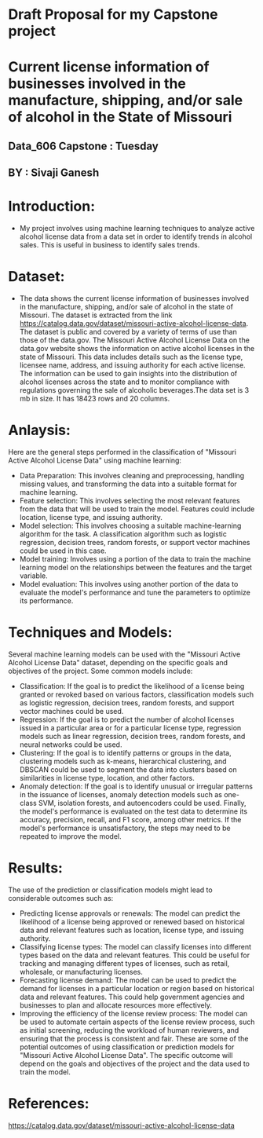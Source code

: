 # Draft Proposal for my Capstone project 

# Current license information of businesses involved in the manufacture, shipping, and/or sale of alcohol in the State of Missouri

## Data_606 Capstone : Tuesday

## BY : Sivaji Ganesh

# Introduction:
* My project involves using machine learning techniques to analyze active alcohol license data from a data set in order to identify trends in alcohol sales. This is   useful in business to identify sales trends.

# Dataset:
* The data shows the current license information of businesses involved in the manufacture, shipping, and/or sale of alcohol in the state of Missouri. The dataset is   extracted from the link https://catalog.data.gov/dataset/missouri-active-alcohol-license-data. The dataset is public and covered by a variety of terms of use than   those of the data.gov. The Missouri Active Alcohol License Data on the data.gov website shows the information on active alcohol licenses in the state of Missouri.   This data includes details such as the license type, licensee name, address, and issuing authority for each active license. The information can be used to gain       insights into the distribution of alcohol licenses across the state and to monitor compliance with regulations governing the sale of alcoholic beverages.The data     set is 3 mb in size. It has 18423 rows and 20 columns.


# Anlaysis:
Here are the general steps performed in the classification of "Missouri Active Alcohol License Data" using machine learning:
  * Data Preparation: This involves cleaning and preprocessing, handling missing values, and transforming the data into a suitable format for machine learning.
  * Feature selection: This involves selecting the most relevant features from the data that will be used to train the model. Features could include location,           license type, and issuing authority.
  * Model selection: This involves choosing a suitable machine-learning algorithm for the task. A classification algorithm such as logistic regression, decision         trees, random forests, or support vector machines could be used in this case.
  * Model training: Involves using a portion of the data to train the machine learning model on the relationships between the features and the target variable.
  * Model evaluation: This involves using another portion of the data to evaluate the model's performance and tune the parameters to optimize its performance.
 

# Techniques and Models:
Several machine learning models can be used with the "Missouri Active Alcohol License Data" dataset, depending on the specific goals and objectives of the project. Some common models include:
  * Classification: If the goal is to predict the likelihood of a license being granted or revoked based on various factors, classification models such as logistic       regression, decision trees, random forests, and support vector machines could be used.
  * Regression: If the goal is to predict the number of alcohol licenses issued in a particular area or for a particular license type, regression models such as         linear regression, decision trees, random forests, and neural networks could be used.
  * Clustering: If the goal is to identify patterns or groups in the data, clustering models such as k-means, hierarchical clustering, and DBSCAN could be used to       segment the data into clusters based on similarities in license type, location, and other factors.
  * Anomaly detection: If the goal is to identify unusual or irregular patterns in the issuance of licenses, anomaly detection models such as one-class SVM,             isolation forests, and autoencoders could be used.
Finally, the model's performance is evaluated on the test data to determine its accuracy, precision, recall, and F1 score, among other metrics. If the model's        performance is unsatisfactory, the steps may need to be repeated to improve the model.


# Results:
The use of the prediction or classification models might lead to considerable outcomes such as:
  * Predicting license approvals or renewals: The model can predict the likelihood of a license being approved or renewed based on historical data and relevant           features such as location, license type, and issuing authority.
  * Classifying license types: The model can classify licenses into different types based on the data and relevant features. This could be useful for tracking and       managing different types of licenses, such as retail, wholesale, or manufacturing licenses.
  * Forecasting license demand: The model can be used to predict the demand for licenses in a particular location or region based on historical data and relevant         features. This could help government agencies and businesses to plan and allocate resources more effectively.
  * Improving the efficiency of the license review process: The model can be used to automate certain aspects of the license review process, such as initial             screening, reducing the workload of human reviewers, and ensuring that the process is consistent and fair.
These are some of the potential outcomes of using classification or prediction models for "Missouri Active Alcohol License Data". The specific outcome will depend on the goals and objectives of the project and the data used to train the model.


# References:
  https://catalog.data.gov/dataset/missouri-active-alcohol-license-data
